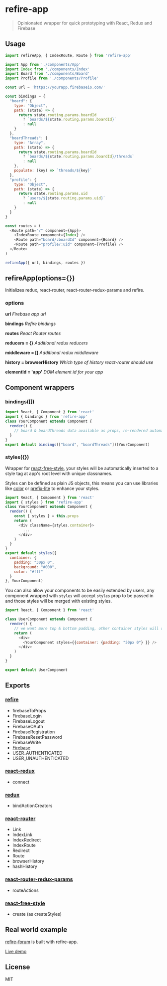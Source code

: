 # refire-app

> Opinionated wrapper for quick prototyping with React, Redux and Firebase

## Usage

```js
import refireApp, { IndexRoute, Route } from 'refire-app'

import App from './components/App'
import Index from './components/Index'
import Board from './components/Board'
import Profile from './components/Profile'

const url = 'https://yourapp.firebaseio.com/'

const bindings = {
  "board": {
    type: "Object",
    path: (state) => {
      return state.routing.params.boardId
        ? `boards/${state.routing.params.boardId}`
        : null    
    }
  },
  "boardThreads": {
    type: "Array",
    path: (state) => {
      return state.routing.params.boardId
        ? `boards/${state.routing.params.boardId}/threads`
        : null
    },
    populate: (key) => `threads/${key}`
  },
  "profile": {
    type: "Object",
    path: (state) => {
      return state.routing.params.uid
        ? `users/${state.routing.params.uid}`
        : null
    }
  }
}

const routes = (
  <Route path="/" component={App}>
    <IndexRoute component={Index} />
    <Route path="board/:boardId" component={Board} />
    <Route path="profile/:uid" component={Profile} />
  </Route>
)

refireApp({ url, bindings, routes })

```

## refireApp(options={})

Initializes redux, react-router, react-router-redux-params and refire.

### options

**url** *Firebase app url*

**bindings** *Refire bindings*

**routes** *React Router routes*

**reducers = {}** *Additional redux reducers*

**middleware = []** *Additional redux middleware*

**history = browserHistory** *Which type of history react-router should use*

**elementId = 'app'** *DOM element id for your app*

## Component wrappers

### bindings([])

```js
import React, { Component } from 'react'
import { bindings } from 'refire-app'
class YourComponent extends Component {
  render() {
    // board & boardThreads data available as props, re-rendered automatically as data changes
  }
}
export default bindings(["board", "boardThreads"])(YourComponent)
```

### styles({})

Wrapper for [react-free-style](https://github.com/blakeembrey/react-free-style), your styles will be automatically inserted to a style tag at app's root level with unique classnames.

Styles can be defined as plain JS objects, this means you can use libraries like [color](https://github.com/Qix-/color) or [prefix-lite](https://github.com/namuol/prefix-lite) to enhance your styles.

```js
import React, { Component } from 'react'
import { styles } from 'refire-app'
class YourComponent extends Component {
  render() {
    const { styles } = this.props
    return (
      <div className={styles.container}>
        ...
      </div>
    )
  }
}
export default styles({
  container: {
    padding: "30px 0",
    background: "#000",
    color: "#fff"
  }
}, YourComponent)
```

You can also allow your components to be easily extended by users, any component wrapped with `styles` will accept `styles` prop to be passed in and those styles will be merged with existing styles.

```js
import React, { Component } from 'react'

class UserComponent extends Component {
  render() {
    // we want more top & bottom padding, other container styles will stay as they were defined in YourComponent
    return (
      <div>
        <YourComponent styles={{container: {padding: "50px 0"} }} />
      </div>
    )
  }
}

export default UserComponent
```

## Exports

### [refire](https://github.com/hoppula/refire)
* firebaseToProps
* FirebaseLogin
* FirebaseLogout
* FirebaseOAuth
* FirebaseRegistration
* FirebaseResetPassword
* FirebaseWrite
* [Firebase](https://www.npmjs.com/package/firebase)
* USER_AUTHENTICATED
* USER_UNAUTHENTICATED

### [react-redux](https://github.com/reactjs/react-redux)
* connect

### [redux](https://github.com/reactjs/redux)
* bindActionCreators

### [react-router](https://github.com/reactjs/react-router)
* Link
* IndexLink
* IndexRedirect
* IndexRoute
* Redirect
* Route
* browserHistory
* hashHistory

### [react-router-redux-params](https://github.com/hoppula/react-router-redux-params)
* routeActions

### [react-free-style](https://github.com/blakeembrey/react-free-style)
* create (as createStyles)

## Real world example

[refire-forum](https://github.com/hoppula/refire-forum) is built with refire-app.

[Live demo](https://refire.firebaseapp.com/)

## License

MIT
